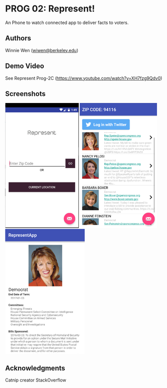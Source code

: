 # PROG 02: Represent!

An Phone to watch connected app to deliver facts to voters. 

## Authors

Winnie Wen ([wiwen@berkeley.edu](mailto:wiwen@berkeley.edu))

## Demo Video

See Represent Prog-2C (https://www.youtube.com/watch?v=XH7fzg9Qdv0)

## Screenshots

<img src="screenshots/mainpage.png" height="400" alt="Screenshot"/>
<img src="screenshots/secondpage.png" height="400" alt="Screenshot"/>
<img src="screenshots/thirdpage.png" height="400" alt="Screenshot"/>

## Acknowledgments

Catnip creator
StackOverflow
